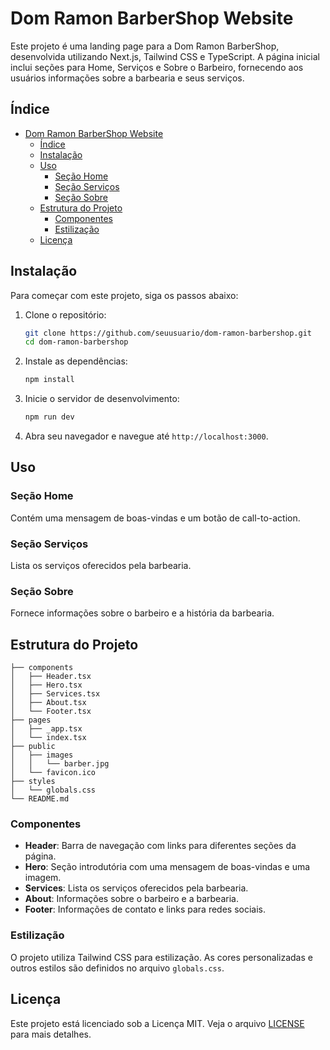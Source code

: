 # Dom Ramon BarberShop Website

Este projeto é uma landing page para a Dom Ramon BarberShop, desenvolvida utilizando Next.js, Tailwind CSS e TypeScript. A página inicial inclui seções para Home, Serviços e Sobre o Barbeiro, fornecendo aos usuários informações sobre a barbearia e seus serviços.

## Índice
- [Dom Ramon BarberShop Website](#dom-ramon-barbershop-website)
  - [Índice](#índice)
  - [Instalação](#instalação)
  - [Uso](#uso)
    - [Seção Home](#seção-home)
    - [Seção Serviços](#seção-serviços)
    - [Seção Sobre](#seção-sobre)
  - [Estrutura do Projeto](#estrutura-do-projeto)
    - [Componentes](#componentes)
    - [Estilização](#estilização)
  - [Licença](#licença)

## Instalação

Para começar com este projeto, siga os passos abaixo:

1. Clone o repositório:
   ```bash
   git clone https://github.com/seuusuario/dom-ramon-barbershop.git
   cd dom-ramon-barbershop
   ```

2. Instale as dependências:
   ```bash
   npm install
   ```

3. Inicie o servidor de desenvolvimento:
   ```bash
   npm run dev
   ```

4. Abra seu navegador e navegue até `http://localhost:3000`.

## Uso

### Seção Home
Contém uma mensagem de boas-vindas e um botão de call-to-action.

### Seção Serviços
Lista os serviços oferecidos pela barbearia.

### Seção Sobre
Fornece informações sobre o barbeiro e a história da barbearia.

## Estrutura do Projeto

```
├── components
│   ├── Header.tsx
│   ├── Hero.tsx
│   ├── Services.tsx
│   ├── About.tsx
│   └── Footer.tsx
├── pages
│   ├── _app.tsx
│   └── index.tsx
├── public
│   ├── images
│   │   └── barber.jpg
│   └── favicon.ico
├── styles
│   └── globals.css
└── README.md
```

### Componentes

- **Header**: Barra de navegação com links para diferentes seções da página.
- **Hero**: Seção introdutória com uma mensagem de boas-vindas e uma imagem.
- **Services**: Lista os serviços oferecidos pela barbearia.
- **About**: Informações sobre o barbeiro e a barbearia.
- **Footer**: Informações de contato e links para redes sociais.

### Estilização

O projeto utiliza Tailwind CSS para estilização. As cores personalizadas e outros estilos são definidos no arquivo `globals.css`.


## Licença

Este projeto está licenciado sob a Licença MIT. Veja o arquivo [LICENSE](LICENSE) para mais detalhes.